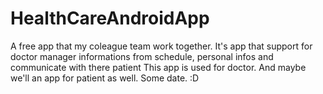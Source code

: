 # HealthCareAndroidApp
A free app that my coleague team work together. It's app that support for doctor manager informations from schedule, personal infos and communicate with there patient
This app is used for doctor. And maybe we'll an app for patient as well. Some date. :D
